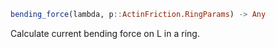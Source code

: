 ```julia
bending_force(lambda, p::ActinFriction.RingParams) -> Any

```

Calculate current bending force on L in a ring.
